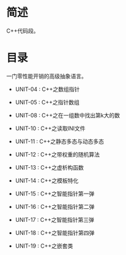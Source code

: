 # 简述

C++代码段。

# 目录

一门零性能开销的高级抽象语言。

+ UNIT-04 : C++之数组指针

+ UNIT-05 : C++之指针数组

+ UNIT-08 : C++之在一组数中找出第k大的数

+ UNIT-10 : C++之读取INI文件

+ UNIT-11 : C++之静态多态与动态多态

+ UNIT-12 : C++之带权重的随机算法

+ UNIT-13 : C++之虚析构函数

+ UNIT-14 : C++之模板特化

+ UNIT-15 : C++之智能指针第一弹

+ UNIT-16 : C++之智能指针第二弹

+ UNIT-17 : C++之智能指针第三弹

+ UNIT-18 : C++之智能指针第四弹

+ UNIT-19 : C++之嵌套类
